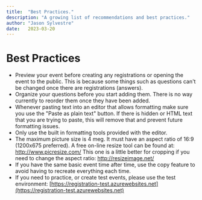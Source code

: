 ```yaml
---
title:  "Best Practices."
description: "A growing list of recommendations and best practices."
author: "Jason Sylvestre"
date:   2023-03-20
---
```


# Best Practices

* Preview your event before creating any registrations or opening the event to the public. This is because some things such as questions can't be changed once there are registrations (answers).
* Organize your questions before you start adding them. There is no way currently to reorder them once they have been added.
* Whenever pasting text into an editor that allows formatting make sure you use the "Paste as plain text" button. If there is hidden or HTML text that you are trying to paste, this will remove that and prevent future formatting issues.
* Only use the built in formatting tools provided with the editor.
* The maximum picture size is 4 meg. It must have an aspect ratio of 16:9 (1200x675 preferred).  A free on-line resize tool can be found at: http://www.picresize.com/ This one is a little better for cropping if you need to change the aspect ratio: http://resizeimage.net/
* If you have the same basic event time after time, use the copy feature to avoid having to recreate everything each time.
* If you need to practice, or create test events, please use the test environment: [https://registration-test.azurewebsites.net](https://registration-test.azurewebsites.net)
